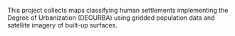 This project collects maps classifying human settlements implementing the Degree of Urbanization (DEGURBA) using gridded population data and satellite imagery of built-up surfaces.